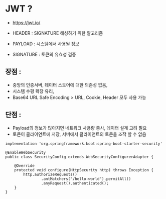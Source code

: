 # JWT ? 
- https://jwt.io/

- HEADER : SIGNATURE 해싱하기 위한 알고리즘 
- PAYLOAD : 시스템에서 사용될 정보
- SIGNATURE : 토큰의 유효성 검증 

## 장점 : 
- 중앙의 인증서버, 데이터 스토어에 대한 의존성 없음, 
- 시스템 수평 확장 유리, 
- Base64 URL Safe Encoding > URL, Cookie, Header 모두 사용 가능 

## 단점 : 
- Payload의 정보가 많아지면 네트워크 사용량 증사, 데이터 설계 고려 필요
- 토큰이 클라이언트에 저장, 서버에서 클라이언트의 토큰을 조작 할 수 없음 


```
implementation 'org.springframework.boot:spring-boot-starter-security'
```

```
@EnableWebSecurity
public class SecurityConfig extends WebSecurityConfigurerAdapter {

    @Override
    protected void configure(HttpSecurity http) throws Exception {
        http.authorizeRequests()
                .antMatchers("/hello-world").permitAll()
                .anyRequest().authenticated();
    }
}

```
